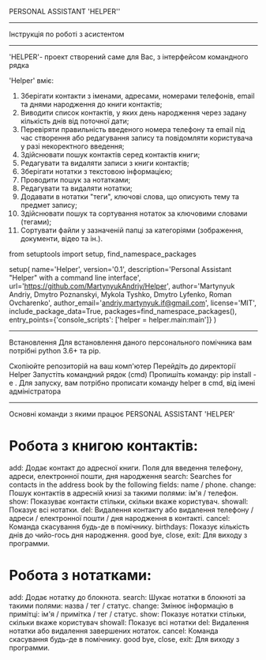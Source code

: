 PERSONAL ASSISTANT 'HELPER''

------------------------------------------------------------------------------------------------------------------------------------------------------------------------------------------------------------

Інструкція по роботі з асистентом

______________________________________________________________________________________________________

'HELPER'- проект створений саме для Вас, з інтерфейсом командного рядка

'Helper' вміє:

1. Зберігати контакти з іменами, адресами, номерами телефонів, email та днями народження до книги контактів;
2. Виводити список контактів, у яких день народження через задану кількість днів від поточної дати;
3. Перевіряти правильність введеного номера телефону та email під час створення або редагування запису та повідомляти користувача у разі некоректного введення;
4. Здійснювати пошук контактів серед контактів книги;
5. Редагувати та видаляти записи з книги контактів;
6. Зберігати нотатки з текстовою інформацією;
7. Проводити пошук за нотатками;
8. Редагувати та видаляти нотатки;
9. Додавати в нотатки "теги", ключові слова, що описують тему та предмет запису;
10. Здійснювати пошук та сортування нотаток за ключовими словами (тегами);
11. Сортувати файли у зазначеній папці за категоріями (зображення, документи, відео та ін.).



from setuptools import setup, find_namespace_packages

setup(
    name='Helper',
    version='0.1',
    description='Personal Assistant "Helper" with a command line interface',
    url='https://github.com/MartynyukAndriy/Helper',
    author='Martynyuk Andriy, Dmytro Poznanskyi, Mykola Tyshko, Dmytro Lyfenko, Roman Ovcharenko',
    author_email='andriy.martynyuk.if@gmail.com',
    license='MIT',
    include_package_data=True,
    packages=find_namespace_packages(),
    entry_points={'console_scripts': ['helper = helper.main:main']}
)

______________________________________________________________________________________________________

Встановлення
Для встановлення даного персонального помічника вам потрібні python 3.6+ та pip.

Скопіюйте репозиторій на ваш комп'ютер
Перейдіть до директорії Helper
Запустіть командний рядок (cmd)
Пропишіть команду: pip install -e .
Для запуску, вам потрібно прописати команду  helper в cmd, від імені адміністратора

______________________________________________________________________________________________________

Основні команди з якими працює PERSONAL ASSISTANT 'HELPER'

Робота з книгою контактів:
==========================
add:     Додає контакт до адресної книги. Поля для введення телефону, адреси, електронної пошти, дня народження
search:  Searches for contacts in the address book by the following fields: name / phone.
change:  Пошук контактів в адресній книзі за такими полями: ім'я / телефон.
show:    Показуває контакти стільки, скільки вкаже користувач.
showall: Показує всі нотатки.
del:     Видалення контакту або видалення телефону / адреси / електронної пошти / дня народження в контакті.
cancel:  Команда скасування будь-де в помічнику.
birthdays: Показує кількість днів до чийо-гось дня народження.
good bye, close, exit: Для виходу з программи.

Робота з нотатками:
===================
add:      Додає нотатку до блокнота.
search:   Шукає нотатки в блокноті за такими полями: назва / тег / статус.
change:   Змінює інформацію в примітці: ім'я / примітка / тег / статус.
show:     Показує нотатки стільки, скільки вкаже користувач
showall:  Показує всі нотатки
del:      Видалення нотатки або видалення завершених нотаток.
cancel:   Команда скасування будь-де в помічнику.
good bye, close, exit: Для виходу з программи.